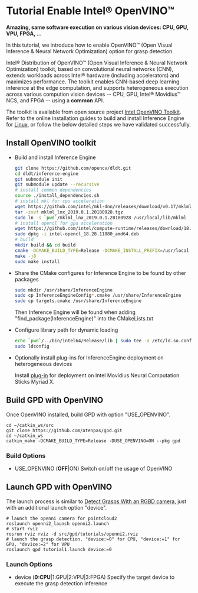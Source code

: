 # Tutorial Enable Intel® OpenVINO™

**Amazing, same software execution on various vision devices: CPU, GPU, VPU, FPGA, ...**

In this tutorial, we introduce how to enable OpenVINO™ (Open Visual Inference & Neural Network Optimization) option for grasp detection.

Intel® Distribution of OpenVINO™ (Open Visual Inference & Neural Network Optimization) toolkit, based on convolutional neural networks (CNN), extends workloads across Intel® hardware (including accelerators) and maximizes performance. The toolkit enables CNN-based deep learning inference at the edge computation, and supports heterogeneous execution across various compution vision devices -- CPU, GPU, Intel® Movidius™ NCS, and FPGA -- using a **common** API.

The toolkit is available from open source project [Intel OpenVINO Toolkit](https://github.com/opencv/dldt). Refer to the online installation guides to build and install Inference Engine for [Linux](https://github.com/opencv/dldt/blob/2018/inference-engine/README.md#build-on-linux-systems), or follow the below detailed steps we have validated successfully.

## Install OpenVINO toolkit
* Build and install Inference Engine
   ```bash
   git clone https://github.com/opencv/dldt.git
   cd dldt/inference-engine
   git submodule init
   git submodule update --recursive
   # install common dependencies
   source ./install_dependencies.sh
   # install mkl for cpu acceleration
   wget https://github.com/intel/mkl-dnn/releases/download/v0.17/mklml_lnx_2019.0.1.20180928.tgz
   tar -zxvf mklml_lnx_2019.0.1.20180928.tgz
   sudo ln -s `pwd`/mklml_lnx_2019.0.1.20180928 /usr/local/lib/mklml
   # install opencl for gpu acceleration
   wget https://github.com/intel/compute-runtime/releases/download/18.28.11080/intel-opencl_18.28.11080_amd64.deb
   sudo dpkg -i intel-opencl_18.28.11080_amd64.deb
   # build
   mkdir build && cd build
   cmake -DCMAKE_BUILD_TYPE=Release -DCMAKE_INSTALL_PREFIX=/usr/local -DGEMM=MKL -DMKLROOT=/usr/local/lib/mklml -DENABLE_MKL_DNN=ON -DENABLE_CLDNN=ON ..
   make -j8
   sudo make install
   ```
* Share the CMake configures for Inference Engine to be found by other packages
   ```bash
   sudo mkdir /usr/share/InferenceEngine
   sudo cp InferenceEngineConfig*.cmake /usr/share/InferenceEngine
   sudo cp targets.cmake /usr/share/InferenceEngine
   ```
   Then Inference Engine will be found when adding "find_package(InferenceEngine)" into the CMakeLists.txt
* Configure library path for dynamic loading
   ```bash
   echo `pwd`/../bin/intel64/Release/lib | sudo tee -a /etc/ld.so.conf.d/openvino.conf
   sudo ldconfig
   ```
* Optionally install plug-ins for InferenceEngine deployment on heterogeneous devices

  Install [plug-in](https://software.intel.com/en-us/neural-compute-stick/get-started) for deployment on Intel Movidius Neural Computation Sticks Myriad X.

## Build GPD with OpenVINO
Once OpenVINO installed, build GPD with option "USE_OPENVINO".
```
cd ~/catkin_ws/src
git clone https://github.com/atenpas/gpd.git
cd ~/catkin_ws
catkin_make -DCMAKE_BUILD_TYPE=Release -DUSE_OPENVINO=ON --pkg gpd
```
### Build Options
* USE_OPENVINO (**OFF**|ON) Switch on/off the usage of OpenVINO

## Launch GPD with OpenVINO
The launch process is similar to [Detect Grasps With an RGBD camera](tutorials/tutorial_1_grasps_camera.md),
just with an additional launch option "device".
```
# launch the openni camera for pointcloud2
roslaunch openni2_launch openni2.launch
# start rviz
rosrun rviz rviz -d src/gpd/tutorials/openni2.rviz
# launch the grasp detection. "device:=0" for CPU, "device:=1" for GPU, "device:=2" for VPU
roslaunch gpd tutorial1.launch device:=0
```
### Launch Options
* device (**0:CPU**|1:GPU|2:VPU|3:FPGA) Specify the target device to execute the grasp detection inference

